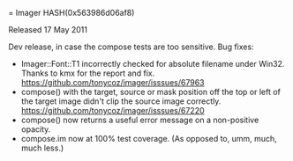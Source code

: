 = Imager HASH(0x563986d06af8)

Released 17 May 2011

Dev release, in case the compose tests are too sensitive.
Bug fixes:
- Imager::Font::T1 incorrectly checked for absolute filename under Win32. Thanks to kmx for the report and fix. https://github.com/tonycoz/imager/isssues/67963 
- compose() with the target, source or mask position off the top or left of the target image didn't clip the source image correctly. https://github.com/tonycoz/imager/isssues/67220 
- compose() now returns a useful error message on a non-positive opacity. 
- compose.im now at 100% test coverage. (As opposed to, umm, much, much less.)